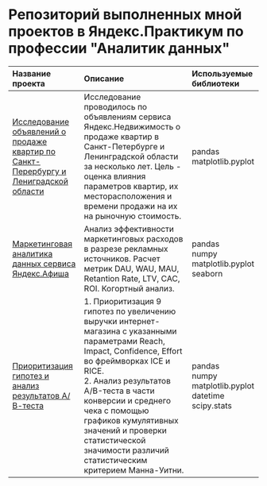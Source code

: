 # Репозиторий выполненных мной проектов в Яндекс.Практикум по профессии "Аналитик данных"

| Название проекта | Описание | Используемые библиотеки | 
| :---------------------- | :---------------------- | :---------------------- |
| [Исследование объявлений о продаже квартир по Санкт-Перербургу и Лениградской области](real_estate_spb) | Исследование проводилось по объявлениям сервиса Яндекс.Недвижимость о продаже квартир в Санкт-Петербурге и Ленинградской области за несколько лет. Цель - оценка влияния параметров квартир, их месторасположения и времени продажи на их на рыночную стоимость.| pandas <br> matplotlib.pyplot |
| [Маркетинговая аналитика данных сервиса Яндекс.Афиша](yandex_afisha_marketing) | Анализ эффективности маркетинговых расходов в разрезе рекламных источников. Расчет метрик DAU, WAU, MAU, Retantion Rate, LTV, CAC, ROI. Когортный анализ.| pandas <br> numpy <br> matplotlib.pyplot <br> seaborn |
| [Приоритизация гипотез и анализ результатов А/В-теста](ab-test) | 1. Приоритизация 9 гипотез по увеличению выручки интернет-магазина с указанными параметрами Reach, Impact, Confidence, Effort во фреймворках ICE и RICE. <br> 2. Анализ результатов A/B-теста в части конверсии и среднего чека с помощью графиков кумулятивных значений и проверки статистической значимости различий статистическим критерием Манна-Уитни.| pandas <br> numpy <br> matplotlib.pyplot <br> datetime <br> scipy.stats |
